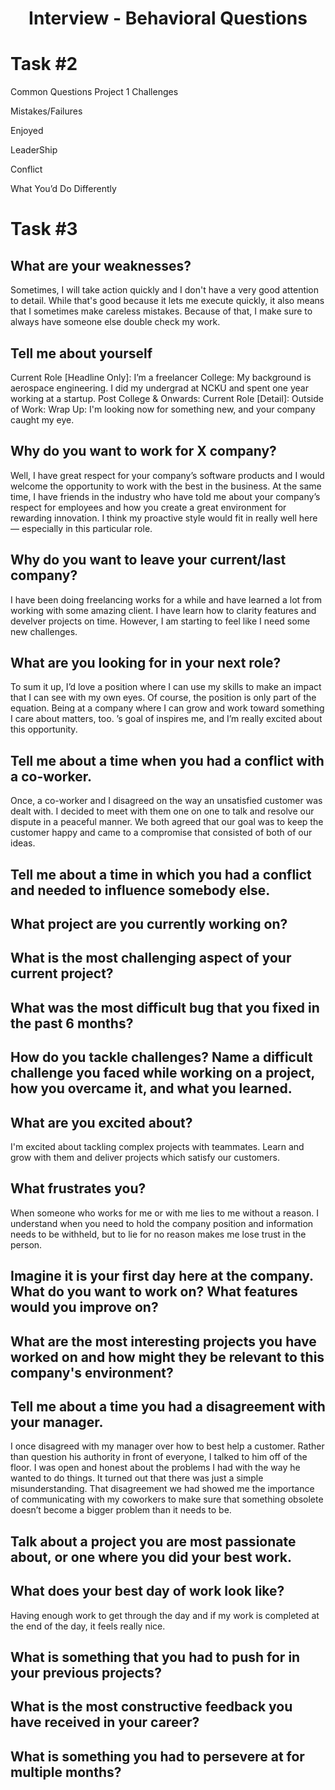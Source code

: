 <h1 align="center">Interview - Behavioral Questions</h1>

# Task #2

Common Questions
Project 1
Challenges


Mistakes/Failures


Enjoyed


LeaderShip


Conflict


What You’d Do Differently

# Task #3

## What are your weaknesses?

Sometimes, I will take action quickly and I don't have a very good attention to detail. While that's good because it lets me execute quickly, it also means that I sometimes make careless mistakes. Because of that, I make sure to always have someone else double check my work.

## Tell me about yourself

Current Role [Headline Only]: I’m a freelancer 
College: My background is aerospace engineering. I did my undergrad at NCKU and spent one year working at a startup. 
Post College & Onwards: 
Current Role [Detail]:
Outside of Work:
Wrap Up: I'm looking now for something new, and your company caught my eye.

## Why do you want to work for X company?

Well, I have great respect for your company’s software products and I would welcome the opportunity to work with the best in the business.  At the same time, I have friends in the industry who have told me about your company’s respect for employees and how you create a great environment for rewarding innovation. I think my proactive style would fit in really well here — especially in this particular role.

## Why do you want to leave your current/last company?

I have been doing freelancing works for a while and have learned a lot from working with some amazing client. I have learn how to clarity features and develver projects on time. However, I am starting to feel like I need some new challenges.

## What are you looking for in your next role?

To sum it up, I’d love a position where I can use my skills to make an impact that I can see with my own eyes. Of course, the position is only part of the equation. Being at a company where I can grow and work toward something I care about matters, too. <Company>’s goal of <description> inspires me, and I’m really excited about this opportunity.

## Tell me about a time when you had a conflict with a co-worker.

Once, a co-worker and I disagreed on the way an unsatisfied customer was dealt with. I decided to meet with them one on one to talk and resolve our dispute in a peaceful manner. We both agreed that our goal was to keep the customer happy and came to a compromise that consisted of both of our ideas.

## Tell me about a time in which you had a conflict and needed to influence somebody else.

## What project are you currently working on?

## What is the most challenging aspect of your current project?

## What was the most difficult bug that you fixed in the past 6 months?

## How do you tackle challenges? Name a difficult challenge you faced while working on a project, how you overcame it, and what you learned.

## What are you excited about?

I'm excited about tackling complex projects with teammates. Learn and grow with them and deliver projects which satisfy our customers. 

## What frustrates you?

When someone who works for me or with me lies to me without a reason. I understand when you need to hold the company position and information needs to be withheld, but to lie for no reason makes me lose trust in the person.

## Imagine it is your first day here at the company. What do you want to work on? What features would you improve on?

## What are the most interesting projects you have worked on and how might they be relevant to this company's environment?

## Tell me about a time you had a disagreement with your manager.

I once disagreed with my manager over how to best help a customer. Rather than question his authority in front of everyone, I talked to him off of the floor. I was open and honest about the problems I had with the way he wanted to do things. It turned out that there was just a simple misunderstanding. That disagreement we had showed me the importance of communicating with my coworkers to make sure that something obsolete doesn’t become a bigger problem than it needs to be.

## Talk about a project you are most passionate about, or one where you did your best work.

## What does your best day of work look like?

Having enough work to get through the day and if my work is completed at the end of the day, it feels really nice.

## What is something that you had to push for in your previous projects?

## What is the most constructive feedback you have received in your career?

## What is something you had to persevere at for multiple months?